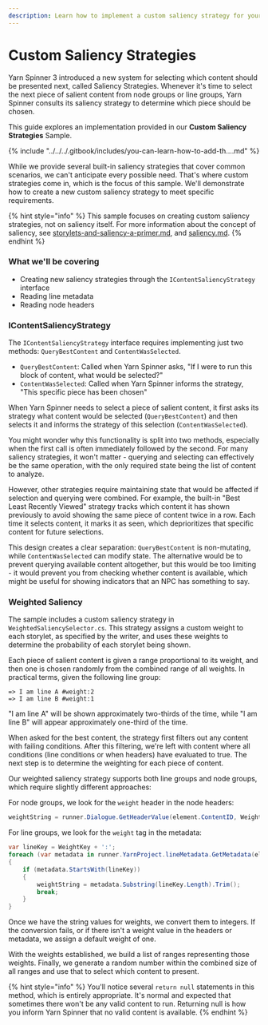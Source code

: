 ```yaml
---
description: Learn how to implement a custom saliency strategy for your narratives.
---
```


# Custom Saliency Strategies

Yarn Spinner 3 introduced a new system for selecting which content should be presented next, called Saliency Strategies. Whenever it's time to select the next piece of salient content from node groups or line groups, Yarn Spinner consults its saliency strategy to determine which piece should be chosen.

This guide explores an implementation provided in our **Custom Saliency Strategies** Sample.

{% include "../../../.gitbook/includes/you-can-learn-how-to-add-th....md" %}

While we provide several built-in saliency strategies that cover common scenarios, we can't anticipate every possible need. That's where custom strategies come in, which is the focus of this sample. We'll demonstrate how to create a new custom saliency strategy to meet specific requirements.

{% hint style="info" %}
This sample focuses on creating custom saliency strategies, not on saliency itself. For more information about the concept of saliency, see [storylets-and-saliency-a-primer.md](../../../write-yarn-scripts/advanced-scripting/storylets-and-saliency-a-primer.md "mention"), and [saliency.md](../../../write-yarn-scripts/advanced-scripting/saliency.md "mention").
{% endhint %}

### What we'll be covering

* Creating new saliency strategies through the `IContentSaliencyStrategy` interface
* Reading line metadata
* Reading node headers

### IContentSaliencyStrategy

The `IContentSaliencyStrategy` interface requires implementing just two methods: `QueryBestContent` and `ContentWasSelected`.

* `QueryBestContent`: Called when Yarn Spinner asks, "If I were to run this block of content, what would be selected?"
* `ContentWasSelected`: Called when Yarn Spinner informs the strategy, "This specific piece has been chosen"

When Yarn Spinner needs to select a piece of salient content, it first asks its strategy what content would be selected (`QueryBestContent`) and then selects it and informs the strategy of this selection (`ContentWasSelected`).

You might wonder why this functionality is split into two methods, especially when the first call is often immediately followed by the second. For many saliency strategies, it won't matter - querying and selecting can effectively be the same operation, with the only required state being the list of content to analyze.

However, other strategies require maintaining state that would be affected if selection and querying were combined. For example, the built-in "Best Least Recently Viewed" strategy tracks which content it has shown previously to avoid showing the same piece of content twice in a row. Each time it selects content, it marks it as seen, which deprioritizes that specific content for future selections.

This design creates a clear separation: `QueryBestContent` is non-mutating, while `ContentWasSelected` can modify state. The alternative would be to prevent querying available content altogether, but this would be too limiting - it would prevent you from checking whether content is available, which might be useful for showing indicators that an NPC has something to say.

### Weighted Saliency

The sample includes a custom saliency strategy in `WeightedSaliencySelector.cs`. This strategy assigns a custom weight to each storylet, as specified by the writer, and uses these weights to determine the probability of each storylet being shown.

Each piece of salient content is given a range proportional to its weight, and then one is chosen randomly from the combined range of all weights. In practical terms, given the following line group:

```
=> I am line A #weight:2
=> I am line B #weight:1
```

"I am line A" will be shown approximately two-thirds of the time, while "I am line B" will appear approximately one-third of the time.

When asked for the best content, the strategy first filters out any content with failing conditions. After this filtering, we're left with content where all conditions (line conditions or when headers) have evaluated to true. The next step is to determine the weighting for each piece of content.

Our weighted saliency strategy supports both line groups and node groups, which require slightly different approaches:

For node groups, we look for the `weight` header in the node headers:

```csharp
weightString = runner.Dialogue.GetHeaderValue(element.ContentID, WeightKey)
```

For line groups, we look for the `weight` tag in the metadata:

```csharp
var lineKey = WeightKey + ':';
foreach (var metadata in runner.YarnProject.lineMetadata.GetMetadata(element.ContentID))
{
    if (metadata.StartsWith(lineKey))
    {
        weightString = metadata.Substring(lineKey.Length).Trim();
        break;
    }
}
```

Once we have the string values for weights, we convert them to integers. If the conversion fails, or if there isn't a weight value in the headers or metadata, we assign a default weight of one.

With the weights established, we build a list of ranges representing those weights. Finally, we generate a random number within the combined size of all ranges and use that to select which content to present.

{% hint style="info" %}
You'll notice several `return null` statements in this method, which is entirely appropriate. It's normal and expected that sometimes there won't be any valid content to run. Returning null is how you inform Yarn Spinner that no valid content is available.
{% endhint %}
